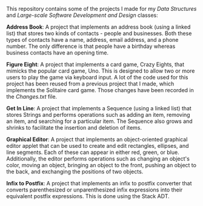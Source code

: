 This repository contains some of the projects I made for my *Data Structures* and *Large-scale Software Development and Design* classes:

**Address Book**: A project that implements an address book (using a linked list) that stores two kinds of contacts - people and businesses. Both these types of contacts have a name, address, email address, and a phone number. The only difference is that people have a birthday whereas business contacts have an opening time.

**Figure Eight**: A project that implements a card game, Crazy Eights, that mimicks the popular card game, Uno. This is designed to allow two or more users to play the game via keyboard input. A lot of the code used for this project has been reused from a previous project that I made, which implements the Solitaire card game. Those changes have been recorded in the *Changes.txt* file.

**Get In Line**: A project that implements a Sequence (using a linked list) that stores Strings and performs operations such as adding an item, removing an item, and searching for a particular item. The Sequence also grows and shrinks to facilitate the insertion and deletion of items.

**Graphical Editor**: A project that implements an object-oriented graphical editor applet that can be used to create and edit rectangles, ellipses, and line segments. Each of these can appear in either red, green, or blue. Additionally, the editor performs operations such as changing an object's color, moving an object, bringing an object to the front, pushing an object to the back, and exchanging the positions of two objects.  

**Infix to Postfix**: A project that implements an infix to postfix converter that converts parenthesized or unparenthesized infix expressions into their equivalent postfix expressions. This is done using the Stack ADT.
